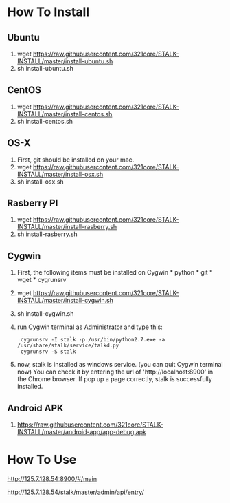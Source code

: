 # How To Install

## Ubuntu
1. wget https://raw.githubusercontent.com/321core/STALK-INSTALL/master/install-ubuntu.sh
2. sh install-ubuntu.sh

## CentOS
1. wget https://raw.githubusercontent.com/321core/STALK-INSTALL/master/install-centos.sh
2. sh install-centos.sh

## OS-X
1. First, git should be installed on your mac.
2. wget https://raw.githubusercontent.com/321core/STALK-INSTALL/master/install-osx.sh
3. sh install-osx.sh

## Rasberry PI
1. wget https://raw.githubusercontent.com/321core/STALK-INSTALL/master/install-rasberry.sh
2. sh install-rasberry.sh

## Cygwin
1. First, the following items must be installed on Cygwin
       * python
       * git
       * wget
       * cygrunsrv

2. wget https://raw.githubusercontent.com/321core/STALK-INSTALL/master/install-cygwin.sh
3. sh install-cygwin.sh
4. run Cygwin terminal as Administrator and type this:
      ```
       cygrunsrv -I stalk -p /usr/bin/python2.7.exe -a /usr/share/stalk/service/talkd.py
       cygrunsrv -S stalk
      ```

5. now, stalk is installed as windows service. (you can quit Cygwin terminal now)
   You can check it by entering the url of 'http://localhost:8900' in the Chrome browser. 
   If pop up a page correctly, stalk is successfully installed.


## Android APK

1. https://raw.githubusercontent.com/321core/STALK-INSTALL/master/android-app/app-debug.apk


# How To Use

http://125.7.128.54:8900/#/main

http://125.7.128.54/stalk/master/admin/api/entry/
